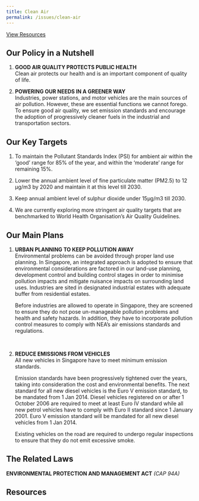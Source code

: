 ```yaml
---
title: Clean Air
permalink: /issues/clean-air
---
```

<!-- 
<head>
<link rel="stylesheet" href="https://maxcdn.bootstrapcdn.com/bootstrap/4.0.0/css/bootstrap.min.css" integrity="sha384-Gn5384xqQ1aoWXA+058RXPxPg6fy4IWvTNh0E263XmFcJlSAwiGgFAW/dAiS6JXm" crossorigin="anonymous">
</head> -->

<!-- <div class="container"> -->
<a class="btn btn-primary" href="#resources" role="button">View Resources</a>
<!-- </div> -->


## Our Policy in a Nutshell

1.  **GOOD AIR QUALITY PROTECTS PUBLIC HEALTH**  
    Clean air protects our health and is an important component of quality of life.
    
2.  **POWERING OUR NEEDS IN A GREENER WAY**  
    Industries, power stations, and motor vehicles are the main sources of air pollution. However, these are essential functions we cannot forego. To ensure good air quality, we set emission standards and encourage the adoption of progressively cleaner fuels in the industrial and transportation sectors.


## Our Key Targets

1.  To maintain the Pollutant Standards Index (PSI) for ambient air within the ‘good’ range for 85% of the year, and within the ‘moderate’ range for remaining 15%.
    
2.  Lower the annual ambient level of fine particulate matter (PM2.5) to 12 µg/m3  by 2020 and maintain it at this level till 2030.
    
3.  Keep annual ambient level of sulphur dioxide under 15µg/m3  till 2030.
    
4.  We are currently exploring more stringent air quality targets that are benchmarked to World Health Organisation’s Air Quality Guidelines.

## Our Main Plans

1.  **URBAN PLANNING TO KEEP POLLUTION AWAY**  
    Environmental problems can be avoided through proper land use planning. In Singapore, an integrated approach is adopted to ensure that environmental considerations are factored in our land-use planning, development control and building control stages in order to minimise pollution impacts and mitigate nuisance impacts on surrounding land uses. Industries are sited in designated industrial estates with adequate buffer from residential estates.  
    
    Before industries are allowed to operate in Singapore, they are screened to ensure they do not pose un-manageable pollution problems and health and safety hazards. In addition, they have to incorporate pollution control measures to comply with NEA’s air emissions standards and regulations.
    
    <br>
2.  **REDUCE EMISSIONS FROM VEHICLES**  
    All new vehicles in Singapore have to meet minimum emission standards.
    
    Emission standards have been progressively tightened over the years, taking into consideration the cost and environmental benefits. The next standard for all new diesel vehicles is the Euro V emission standard, to be mandated from 1 Jan 2014. Diesel vehicles registered on or after 1 October 2006 are required to meet at least Euro IV standard while all new petrol vehicles have to comply with Euro II standard since 1 January 2001. Euro V emission standard will be mandated for all new diesel vehicles from 1 Jan 2014.
   
    Existing vehicles on the road are required to undergo regular inspections to ensure that they do not emit excessive smoke.

## The Related Laws
**ENVIRONMENTAL PROTECTION AND MANAGEMENT ACT** _(CAP 94A)_

<a id="resources"></a>

## Resources

